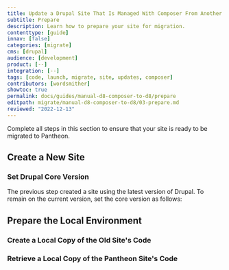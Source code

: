 ```yaml
---
title: Update a Drupal Site That Is Managed With Composer From Another Platform
subtitle: Prepare
description: Learn how to prepare your site for migration.
contenttype: [guide]
innav: [false]
categories: [migrate]
cms: [drupal]
audience: [development]
product: [--]
integration: [--]
tags: [code, launch, migrate, site, updates, composer]
contributors: [wordsmither]
showtoc: true
permalink: docs/guides/manual-d8-composer-to-d8/prepare
editpath: migrate/manual-d8-composer-to-d8/03-prepare.md
reviewed: "2022-12-13"
---
```


Complete all steps in this section to ensure that your site is ready to be migrated to Pantheon.

## Create a New Site

<Partial file="migrate/create-new-drupal-site.md" />

### Set Drupal Core Version

The previous step created a site using the latest version of Drupal. To remain on the current version, set the core version as follows: 

<Partial file="drupal/core-version-remain-on-d8.md" />

## Prepare the Local Environment

<Partial file="drupal/prepare-local-environment-no-clone.md" />

### Create a Local Copy of the Old Site's Code

<Partial file="migrate/drupal-create-local.md" />

### Retrieve a Local Copy of the Pantheon Site's Code

<Partial file="migrate/drupal-get-local.md" />

